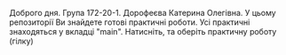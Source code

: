 Доброго дня. Група 172-20-1. Дорофеєва Катерина Олегівна. 
У цьому репозиторії Ви знайдете готові практичні роботи. Усі практичні знаходяться у вкладці "main". Натисніть, та оберіть практичну роботу (гілку)
